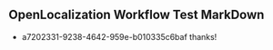 ## OpenLocalization Workflow Test MarkDown
* a7202331-9238-4642-959e-b010335c6baf 
thanks!<!--HONumber=Mar16_HO3-->
